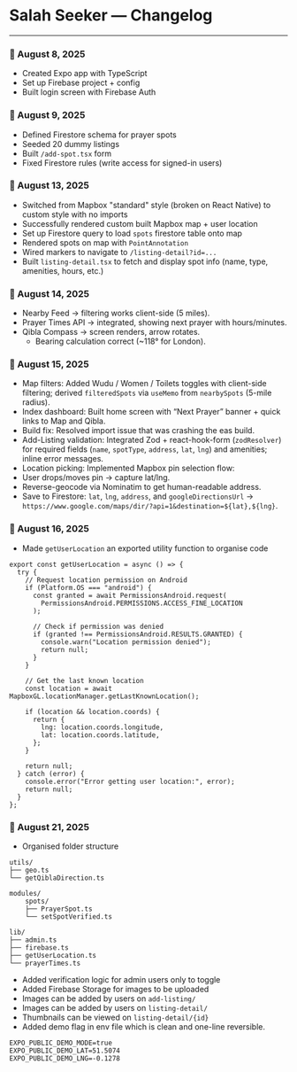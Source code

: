 # Salah Seeker — Changelog

---

### 📅 August 8, 2025

- Created Expo app with TypeScript
- Set up Firebase project + config
- Built login screen with Firebase Auth

### 📅 August 9, 2025

- Defined Firestore schema for prayer spots
- Seeded 20 dummy listings
- Built `/add-spot.tsx` form
- Fixed Firestore rules (write access for signed-in users)

### 📅 August 13, 2025

- Switched from Mapbox "standard" style (broken on React Native) to custom style with no imports
- Successfully rendered custom built Mapbox map + user location
- Set up Firestore query to load `spots` firestore table onto map
- Rendered spots on map with `PointAnnotation`
- Wired markers to navigate to `/listing-detail?id=...`
- Built `listing-detail.tsx` to fetch and display spot info (name, type, amenities, hours, etc.)

### 📅 August 14, 2025

- Nearby Feed → filtering works client-side (5 miles).
- Prayer Times API → integrated, showing next prayer with hours/minutes.
- Qibla Compass → screen renders, arrow rotates.
  - Bearing calculation correct (~118° for London).

### 📅 August 15, 2025

- Map filters: Added Wudu / Women / Toilets toggles with client-side filtering; derived `filteredSpots` via `useMemo` from `nearbySpots` (5-mile radius).
- Index dashboard: Built home screen with “Next Prayer” banner + quick links to Map and Qibla.
- Build fix: Resolved import issue that was crashing the eas build.
- Add-Listing validation: Integrated Zod + react-hook-form (`zodResolver`) for required fields (`name`, `spotType`, `address`, `lat`, `lng`) and amenities; inline error messages.
- Location picking: Implemented Mapbox pin selection flow:
- User drops/moves pin → capture lat/lng.
- Reverse-geocode via Nominatim to get human-readable address.
- Save to Firestore: `lat`, `lng`, `address`, and `googleDirectionsUrl` →
  `https://www.google.com/maps/dir/?api=1&destination=${lat},${lng}`.

### 📅 August 16, 2025

- Made `getUserLocation` an exported utility function to organise code

```
export const getUserLocation = async () => {
  try {
    // Request location permission on Android
    if (Platform.OS === "android") {
      const granted = await PermissionsAndroid.request(
        PermissionsAndroid.PERMISSIONS.ACCESS_FINE_LOCATION
      );

      // Check if permission was denied
      if (granted !== PermissionsAndroid.RESULTS.GRANTED) {
        console.warn("Location permission denied");
        return null;
      }
    }

    // Get the last known location
    const location = await MapboxGL.locationManager.getLastKnownLocation();

    if (location && location.coords) {
      return {
        lng: location.coords.longitude,
        lat: location.coords.latitude,
      };
    }

    return null;
  } catch (error) {
    console.error("Error getting user location:", error);
    return null;
  }
};
```

### 📅 August 21, 2025

- Organised folder structure

```
utils/
├── geo.ts
└── getQiblaDirection.ts

modules/
    spots/
    ├── PrayerSpot.ts
    └── setSpotVerified.ts

lib/
├── admin.ts
├── firebase.ts
├── getUserLocation.ts
└── prayerTimes.ts
```

- Added verification logic for admin users only to toggle
- Added Firebase Storage for images to be uploaded
- Images can be added by users on `add-listing/`
- Images can be added by users on `listing-detail/`
- Thumbnails can be viewed on `listing-detail/{id}`
- Added demo flag in env file which is clean and one-line reversible.

```
EXPO_PUBLIC_DEMO_MODE=true
EXPO_PUBLIC_DEMO_LAT=51.5074
EXPO_PUBLIC_DEMO_LNG=-0.1278
```
